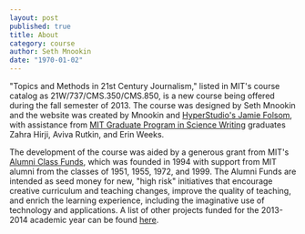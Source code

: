 ```yaml
---
layout: post
published: true
title: About
category: course
author: Seth Mnookin
date: "1970-01-02"
---
```


"Topics and Methods in 21st Century Journalism," listed in MIT's course catalog as 21W/737/CMS.350/CMS.850, is a new course being offered during the fall semester of 2013. The course was designed by Seth Mnookin and the website was created by Mnookin and [HyperStudio's Jamie Folsom](http://hyperstudio.mit.edu/people/), with assistance from [MIT Graduate Program in Science Writing](http://sciwrite.mit.edu/) graduates Zahra Hirji, Aviva Rutkin, and Erin Weeks. 

The development of the course was aided by a generous grant from MIT's [Alumni Class Funds](http://web.mit.edu/alumnifunds/), which was founded in 1994 with support from MIT alumni from the classes of 1951, 1955, 1972, and 1999. The Alumni Funds are intended as seed money for new, "high risk" initiatives that encourage creative curriculum and teaching changes, improve the quality of teaching, and enrich the learning experience, including the imaginative use of technology and applications. A list of other projects funded for the 2013-2014 academic year can be found [here](http://web.mit.edu/alumnifunds/awards/ay13-14.html).